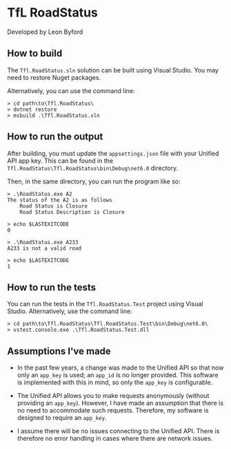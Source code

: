 # TfL RoadStatus
Developed by Leon Byford

## How to build
The `Tfl.RoadStatus.sln` solution can be built using Visual Studio.
You may need to restore Nuget packages.

Alternatively, you can use the command line:

```
> cd path\to\Tfl.RoadStatus\
> dotnet restore
> msbuild .\Tfl.RoadStatus.sln
```

## How to run the output
After building, you must update the `appsettings.json` file with your Unified API app key.
This can be found in the `Tfl.RoadStatus\Tfl.RoadStatus\bin\Debug\net6.0` directory.

Then, in the same directory, you can run the program like so:

```
> .\RoadStatus.exe A2
The status of the A2 is as follows
    Road Status is Closure
    Road Status Description is Closure

> echo $LASTEXITCODE
0

> .\RoadStatus.exe A233
A233 is not a valid road

> echo $LASTEXITCODE
1
```

## How to run the tests

You can run the tests in the `Tfl.RoadStatus.Test` project using Visual Studio.
Alternatively, use the command line:

```
> cd path\to\Tfl.RoadStatus\Tfl.RoadStatus.Test\bin\Debug\net6.0\
> vstest.console.exe .\Tfl.RoadStatus.Test.dll
```

## Assumptions I've made

* In the past few years, a change was made to the Unified API so that now only an `app_key`
is used; an `app_id` is no longer provided. This software is implemented with this in mind,
so only the `app_key` is configurable.

* The Unified API allows you to make requests anonymously (without providing an `app_key`).
However, I have made an assumption that there is no need to accommodate such requests.
Therefore, my software is designed to require an `app_key`.

* I assume there will be no issues connecting to the Unified API. There is therefore no
error handling in cases where there are network issues.
